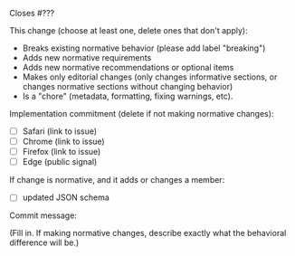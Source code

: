 Closes #???

This change (choose at least one, delete ones that don't apply):

* Breaks existing normative behavior (please add label "breaking")
* Adds new normative requirements
* Adds new normative recommendations or optional items
* Makes only editorial changes (only changes informative sections, or
  changes normative sections without changing behavior)
* Is a "chore" (metadata, formatting, fixing warnings, etc).

Implementation commitment (delete if not making normative changes):

* [ ] Safari (link to issue)
* [ ] Chrome (link to issue)
* [ ] Firefox (link to issue)
* [ ] Edge (public signal)

If change is normative, and it adds or changes a member:

* [ ] updated JSON schema

Commit message:

(Fill in. If making normative changes, describe exactly what the behavioral
difference will be.)
